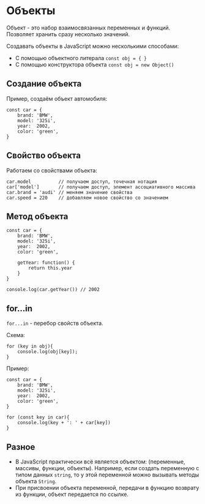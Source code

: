 # Объекты
Объект - это набор взаимосвязанных переменных и функций. Позволяет хранить сразу несколько значений.

Создавать объекты в JavaScript можно несколькими способами:
- С помощью объектного литерала `const obj = { }`
- С помощью конструктора объекта `const obj = new Object()`

## Создание объекта
Пример, создаём объект автомобиля:

    const car = {
        brand: 'BMW',
        model: '325i',
        year:  2002,
        color: 'green',
    }

## Свойство объекта
Работаем со свойствами объекта:

    car.model          // получаем доступ, точечная нотация
    car['model']       // получаем доступ, элемент ассоциативного массива
    car.brand = 'audi' // меняем значение свойства
    car.speed = 220    // добавляем новое свойство со значением

## Метод объекта

    const car = {
        brand: 'BMW',
        model: '325i',
        year:  2002,
        color: 'green',

        getYear: function() {
            return this.year
        }
    }

    console.log(car.getYear()) // 2002

## for...in
`for...in` - перебор свойств объекта.

Схема:

    for (key in obj){
        console.log(obj[key]);
    }

Пример:

    const car = {
        brand: 'BMW',
        model: '325i',
        year:  2002,
        color: 'green',
    }
    
    for (const key in car){
        console.log(key + ': ' + car[key])
    }

## Разное
- В JavaScript практически всё является объектом: (переменные, массивы, функции, объекты). Например, если создать переменную с типом данных `string`, то у этой переменной можно вызывать методы объекта `String`.
- При присвоении объекта переменной, передачи в функцию возврату из функции, объект передается по ссылке.

